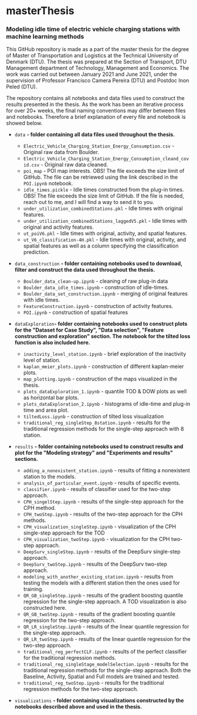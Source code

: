 # masterThesis

### Modeling idle time of electric vehicle charging stations with machine learning methods

This GitHub repository is made as a part of the master thesis for the degree of Master of Transportation and Logistics at the Technical University of Denmark (DTU). The thesis was prepared at the Section of Transport, DTU Management department of Technology, Management and Economics. The work was carried out between January 2021 and June 2021, under the supervision of Professor Francisco Camera Pereira (DTU) and Postdoc Inon Peled (DTU).

The repository contains all notebooks and data files used to construct the results presented in the thesis. As the work has been an iterative process for over 20+ weeks, the final naming conventions may differ between files and notebooks. Therefore a brief explanation of every file and notebook is showed below.

- `data` **- folder containing all data files used throughout the thesis.**
  - `Electric_Vehicle_Charging_Station_Energy_Consumption.csv` - Original raw data from Boulder.
  - `Electric_Vehicle_Charging_Station_Energy_Consumption_cleand_covid.csv` - Original raw data cleaned.
  - `poi_map` - POI map interests. OBS! The file exceeds the size limit of GitHub. The file can be retriewed using the link described in the `POI.ipynb` notebook.
  - `idle_times.pickle` - Idle times constructed from the plug-in times. OBS! The file exceeds the size limit of GitHub. If the file is needed, reach out to me, and I will find a way to send it to you. 
  - `under_utilization_combinedStations.pkl` - Idle times with original features.
  - `under_utilization_combinedStations_laggedV5.pkl` - Idle times with original and activity features.
  - `ut_poiV6.pkl` - Idle times with original, activity, and spatial features.
  - `ut_V6_classification-4H.pkl` - Idle times with original, activity, and spatial features as well as a column specifying the classification prediction.
 
- `data_construction` **- folder containing notebooks used to download, filter and construct the data used throughout the thesis.**
  - `Boulder_data_clean-up.ipynb` - cleaning of raw plug-in data
  - `Boulder_data_idle_times.ipynb` - construction of idle-times.
  - `Boulder_data_set_construction.ipynb` - merging of original features with idle times.
  - `FeatureConstruction.ipynb` - construction of activity features.
  - `POI.ipynb` - construction of spatial features

- `dataExploration`**- folder containing notebooks used to construct plots for the "Dataset for Case Study", "Data selection", "Feature construction and exploration" section. The notebook for the tilted loss function is also included here.**
  - `inactivity_level_station.ipynb` - brief exploration of the inactivity level of station.
  - `kaplan_meier_plots.ipynb` - construction of different kaplan-meier plots.
  - `map_plotting.ipynb` - construction of the maps visualized in the thesis.
  - `plots_dataExploration_1.ipynb` - quantile TOD & DOW plots as well as horizontal bar plots.
  - `plots_dataExploration_2.ipynb` - histograms of idle-time and plug-in time and area plot.
  - `tiltedLoss.ipynb` - construction of tilted loss visualization
  - `traditional_reg_singleStep_8station.ipynb` - results for the traditional regression methods for the single-step approach with 8 station. 

- `results` **- folder containing notebooks used to construct results and plot for the "Modeling strategy" and "Experiments and results" sections.**
  - `adding_a_nonexistent_station.ipynb` - results of fitting a nonexistent station to the models.
  - `analysis_of_particular_event.ipynb` - results of specific events.
  - `classifier.ipynb` - results of classifier used for the two-step approach.
  - `CPH_singelStep.ipynb` - results of the single-step approach for the CPH method.
  - `CPH_twoStep.ipynb` - results of the two-step approach for the CPH methods.
  - `CPH_visualization_singleStep.ipynb` - visualization of the CPH single-step approach for the TOD
  - `CPH_visualization_twoStep.ipynb` - visualization for the CPH two-step approach.
  - `DeepSurv_singleStep.ipynb` - results of the DeepSurv single-step approach.
  - `DeepSurv_twoStep.ipynb` - results of the DeepSurv two-step approach.
  - `modeling_with_another_existing_station.ipynb` - results from testing the models with a different station then the ones used for training.
  - `QR_GB_singleStep.ipynb` - results of the gradient boosting quantile regression for the single-step approach. A TOD visualization is also constructed here.
  - `QR_GB_twoStep.ipynb` - results of the gradient boosting quantile regression for the two-step approach.
  - `QR_LR_singleStep.ipynb` - results of the linear quantile regression for the single-step approach. 
  - `QR_LR_twoStep.ipynb` - results of the linear quantile regression for the two-step approach. 
  - `traditional_reg_perfectCLF.ipynb` - results of the perfect classifier for the traditional regression methods.
  - `traditional_reg_singleStage_modelSelection.ipynb` - results for the traditional regression methods for the single-step approach. Both the Baseline, Activity, Spatial and Full models are trained and tested.
  - `traditional_reg_twoStep.ipynb` - results for the traditional regression methods for the two-step approach.


- `visualizations` **- folder containing visualizations constructed by the notebooks described above and used in the thesis.**
